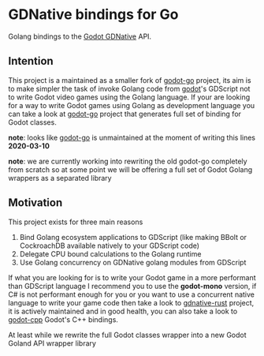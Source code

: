 # GDNative bindings for Go

Golang bindings to the [Godot GDNative](https://github.com/GodotNativeTools/godot_headers) API.

## Intention

This project is a maintained as a smaller fork of [godot-go](https://github.com/ShadowApex/godot-go)
project, its aim is to make simpler the task of invoke Golang code from [godot](https://github.com/godotengine/godot)'s
GDScript not to write Godot video games using the Golang language. If your are looking for a way to
write Godot games using Golang as development language you can take a look at
[godot-go](https://github.com/ShadowApex/godot-go) project that generates full set of binding for Godot
 classes.

**note**: looks like [godot-go](https://github.com/ShadowApex/godot-go) is unmaintained at the moment
of writing this lines **2020-03-10**

**note**: we are currently working into rewriting the  old godot-go completely from scratch so at some point we will be offering a full set of Godot  Golang wrappers as a separated library

## Motivation

This project exists for three main reasons

1. Bind Golang ecosystem applications to GDScript (like making BBolt or CockroachDB available natively to your GDScript code)
2. Delegate CPU bound calculations to the Golang runtime
3. Use Golang concurrency on GDNative golang modules from GDScript

If what you are looking for is to write your Godot game in a more performant than GDScript language I
recommend you to use the **godot-mono** version, if C# is not performant enough for you or you want to use a
concurrent native language to write your game code then take a look to [gdnative-rust](https://github.com/GodotNativeTools/godot-rust)
project, it is actively maintained and in good health, you can also take a look to
[godot-cpp](https://github.com/GodotNativeTools/godot-cpp) Godot's C++ bindings.

At least while we rewrite the full Godot classes wrapper into a new Godot Goland API wrapper library
